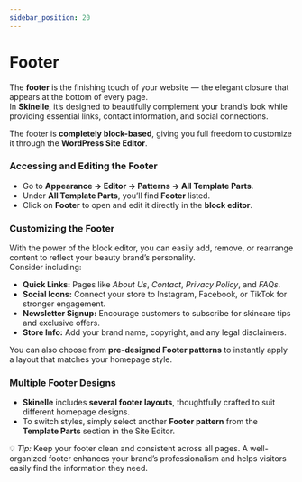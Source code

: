 ```yaml
---
sidebar_position: 20
---
```


# Footer

The **footer** is the finishing touch of your website — the elegant closure that appears at the bottom of every page.  
In **Skinelle**, it’s designed to beautifully complement your brand’s look while providing essential links, contact information, and social connections.

The footer is **completely block-based**, giving you full freedom to customize it through the **WordPress Site Editor**.


### Accessing and Editing the Footer

* Go to **Appearance → Editor → Patterns → All Template Parts**.  
* Under **All Template Parts**, you’ll find **Footer** listed.  
* Click on **Footer** to open and edit it directly in the **block editor**.  


### Customizing the Footer

With the power of the block editor, you can easily add, remove, or rearrange content to reflect your beauty brand’s personality.  
Consider including:

* **Quick Links:** Pages like *About Us*, *Contact*, *Privacy Policy*, and *FAQs*.  
* **Social Icons:** Connect your store to Instagram, Facebook, or TikTok for stronger engagement.  
* **Newsletter Signup:** Encourage customers to subscribe for skincare tips and exclusive offers.  
* **Store Info:** Add your brand name, copyright, and any legal disclaimers.  

You can also choose from **pre-designed Footer patterns** to instantly apply a layout that matches your homepage style.


### Multiple Footer Designs

* **Skinelle** includes **several footer layouts**, thoughtfully crafted to suit different homepage designs.  
* To switch styles, simply select another **Footer pattern** from the **Template Parts** section in the Site Editor.  

<!--![Footer Block](/img/footer-temp.webp)-->


💡 *Tip:* Keep your footer clean and consistent across all pages. A well-organized footer enhances your brand’s professionalism and helps visitors easily find the information they need.